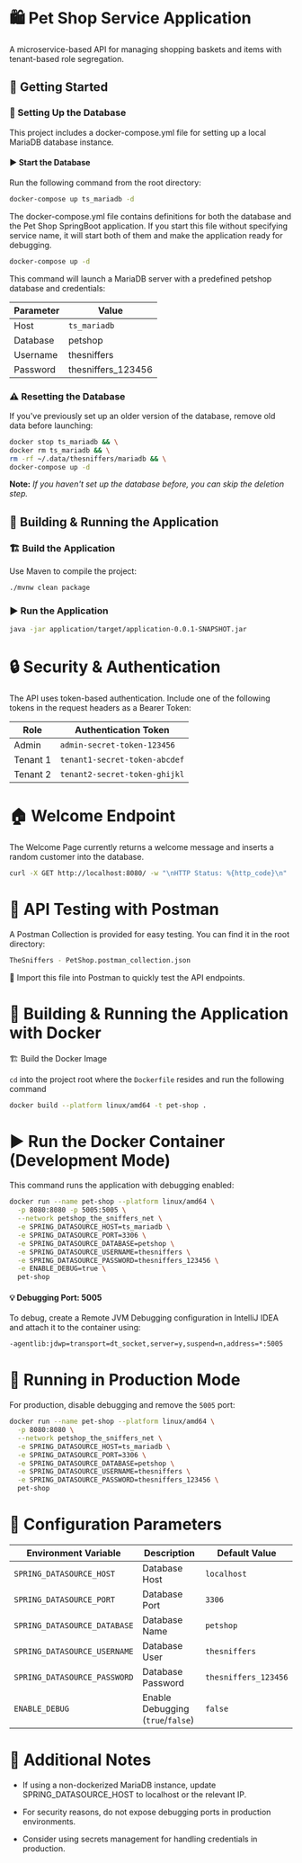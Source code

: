 # 🛍️ Pet Shop Service Application

A microservice-based API for managing shopping baskets and items with tenant-based role segregation.

## 🚀 Getting Started
### 📌 Setting Up the Database

This project includes a docker-compose.yml file for setting up a local MariaDB database instance.

#### ▶️ Start the Database

Run the following command from the root directory:

```bash
docker-compose up ts_mariadb -d
```

The docker-compose.yml file contains definitions for both the database and the Pet Shop SpringBoot application. 
If you start this file without specifying service name, it will start both of them and make the application ready for debugging.

```bash
docker-compose up -d
```

This command will launch a MariaDB server with a predefined petshop database and credentials:

| Parameter | Value |
|----------|-------- |
| Host | `ts_mariadb` |
| Database | petshop | 
| Username | thesniffers | 
| Password | thesniffers_123456 |

### ⚠️ Resetting the Database

If you've previously set up an older version of the database, remove old data before launching:

```sh
docker stop ts_mariadb && \
docker rm ts_mariadb && \
rm -rf ~/.data/thesniffers/mariadb && \
docker-compose up -d
```

**Note:** _If you haven't set up the database before, you can skip the deletion step._

## 🔧 Building & Running the Application

### 🏗️ Build the Application

Use Maven to compile the project:

```bash
./mvnw clean package
```

### ▶️ Run the Application

```bash
java -jar application/target/application-0.0.1-SNAPSHOT.jar
```

# 🔒 Security & Authentication

The API uses token-based authentication. Include one of the following tokens in the request headers as a Bearer Token:

| Role | Authentication Token |
|------|----------------------|
|Admin | `admin-secret-token-123456`|
|Tenant 1|`tenant1-secret-token-abcdef`|
|Tenant 2|`tenant2-secret-token-ghijkl`|


# 🏠 Welcome Endpoint

The Welcome Page currently returns a welcome message and inserts a random customer into the database.

```bash
curl -X GET http://localhost:8080/ -w "\nHTTP Status: %{http_code}\n"
```


# 📡 API Testing with Postman

A Postman Collection is provided for easy testing. You can find it in the root directory:

```bash
TheSniffers - PetShop.postman_collection.json
```

📌 Import this file into Postman to quickly test the API endpoints.


# 🐳 Building & Running the Application with Docker

🏗️ Build the Docker Image

`cd` into the project root where the `Dockerfile` resides and run the following command

```bash
docker build --platform linux/amd64 -t pet-shop .
```

# ▶️ Run the Docker Container (Development Mode)

This command runs the application with debugging enabled:

```bash
docker run --name pet-shop --platform linux/amd64 \
  -p 8080:8080 -p 5005:5005 \
  --network petshop_the_sniffers_net \
  -e SPRING_DATASOURCE_HOST=ts_mariadb \
  -e SPRING_DATASOURCE_PORT=3306 \
  -e SPRING_DATASOURCE_DATABASE=petshop \
  -e SPRING_DATASOURCE_USERNAME=thesniffers \
  -e SPRING_DATASOURCE_PASSWORD=thesniffers_123456 \
  -e ENABLE_DEBUG=true \
  pet-shop

```

#### 💡 Debugging Port: 5005

To debug, create a Remote JVM Debugging configuration in IntelliJ IDEA and attach it to the container using:

```bash
-agentlib:jdwp=transport=dt_socket,server=y,suspend=n,address=*:5005
```

# 🚀 Running in Production Mode
For production, disable debugging and remove the `5005` port:

```bash
docker run --name pet-shop --platform linux/amd64 \
  -p 8080:8080 \
  --network petshop_the_sniffers_net \
  -e SPRING_DATASOURCE_HOST=ts_mariadb \
  -e SPRING_DATASOURCE_PORT=3306 \
  -e SPRING_DATASOURCE_DATABASE=petshop \
  -e SPRING_DATASOURCE_USERNAME=thesniffers \
  -e SPRING_DATASOURCE_PASSWORD=thesniffers_123456 \
  pet-shop
```

# 📌 Configuration Parameters

| Environment Variable | Description | Default Value |
|----------------------|-------------|---------------|
|`SPRING_DATASOURCE_HOST`|Database Host|`localhost`|
|`SPRING_DATASOURCE_PORT`|Database Port|`3306`
|`SPRING_DATASOURCE_DATABASE`|Database Name|`petshop`|
|`SPRING_DATASOURCE_USERNAME`|Database User|`thesniffers`|
|`SPRING_DATASOURCE_PASSWORD`|Database Password|`thesniffers_123456`|
|`ENABLE_DEBUG`|Enable Debugging (`true`/`false`)|`false`|

# 🎯 Additional Notes
* If using a non-dockerized MariaDB instance, update SPRING_DATASOURCE_HOST to localhost or the relevant IP.

* For security reasons, do not expose debugging ports in production environments.

* Consider using secrets management for handling credentials in production.